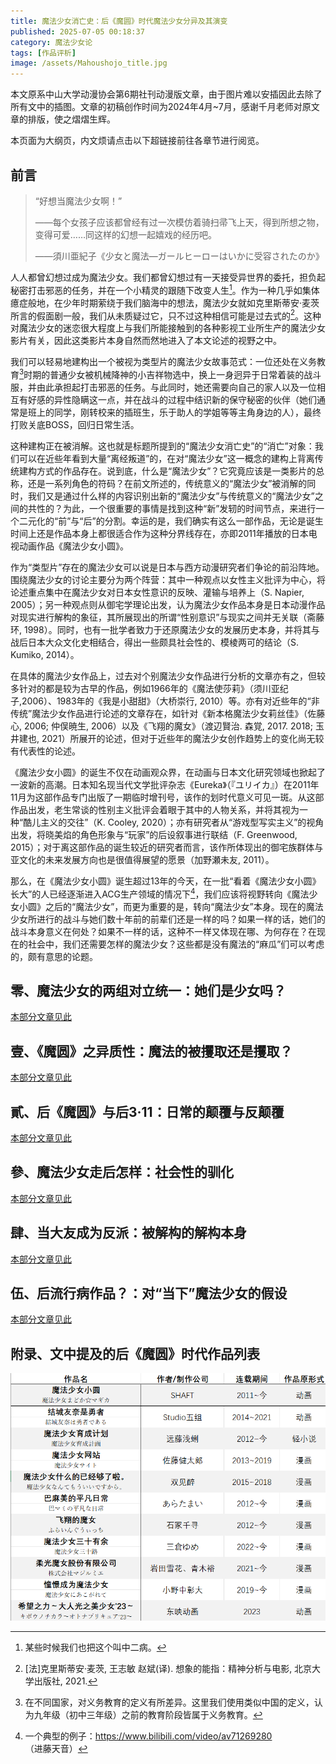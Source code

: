 ```yaml
---
title: 魔法少女消亡史：后《魔圆》时代魔法少女分异及其演变
published: 2025-07-05 00:18:37
category: 魔法少女论
tags: [作品评析]
image: /assets/Mahoushojo_title.jpg
---
```


本文原系中山大学动漫协会第6期社刊动漫版文章，由于图片难以安插因此去除了所有文中的插图。文章的初稿创作时间为2024年4月~7月，感谢千月老师对原文章的排版，使之熠熠生辉。

本页面为大纲页，内文烦请点击以下超链接前往各章节进行阅览。

## 前言

> “好想当魔法少女啊！”
>
> ——每个女孩子应该都曾经有过一次模仿着骑扫帚飞上天，得到所想之物，变得可爱……同这样的幻想一起嬉戏的经历吧。
>
> ——須川亜紀子《少女と魔法―ガールヒーローはいかに受容されたのか》

人人都曾幻想过成为魔法少女。我们都曾幻想过有一天接受异世界的委托，担负起秘密打击邪恶的任务，并在一个小精灵的跟随下改变人生[^1]。作为一种几乎如集体癔症般地，在少年时期萦绕于我们脑海中的想法，魔法少女就如克里斯蒂安·麦茨所言的假面剧一般，我们从未质疑过它，只不过这种相信可能是过去式的[^2]。这种对魔法少女的迷恋很大程度上与我们所能接触到的各种影视工业所生产的魔法少女影片有关，因此这类影片本身自然而然地进入了本文论述的视野之中。

我们可以轻易地建构出一个被视为类型片的魔法少女故事范式：一位还处在义务教育[^3]时期的普通少女被机械降神的小吉祥物选中，换上一身迥异于日常着装的战斗服，并由此承担起打击邪恶的任务。与此同时，她还需要向自己的家人以及一位相互有好感的异性隐瞒这一点，并在战斗的过程中结识新的保守秘密的伙伴（她们通常是班上的同学，刚转校来的插班生，乐于助人的学姐等等主角身边的人），最终打败关底BOSS，回归日常生活。

这种建构正在被消解。这也就是标题所提到的“魔法少女消亡史”的“消亡”对象：我们可以在近些年看到大量“离经叛道”的，在对“魔法少女”这一概念的建构上背离传统建构方式的作品存在。说到底，什么是“魔法少女”？它究竟应该是一类影片的总称，还是一系列角色的符码？在前文所述的，传统意义的“魔法少女”被消解的同时，我们又是通过什么样的内容识别出新的“魔法少女”与传统意义的“魔法少女”之间的共性的？为此，一个很重要的事情是找到这种“新”发轫的时间节点，来进行一个二元化的“前”与“后”的分割。幸运的是，我们确实有这么一部作品，无论是诞生时间上还是作品本身上都很适合作为这种分界线存在，亦即2011年播放的日本电视动画作品《魔法少女小圆》。

作为“类型片”存在的魔法少女可以说是日本与西方动漫研究者们争论的前沿阵地。围绕魔法少女的讨论主要分为两个阵营：其中一种观点以女性主义批评为中心，将论述重点集中在魔法少女对日本女性意识的反映、灌输与培养上（S. Napier, 2005）；另一种观点则从御宅学理论出发，认为魔法少女作品本身是日本动漫作品对现实进行解构的象征，其所展现出的所谓“性别意识”与现实之间并无关联（斋藤环, 1998）。同时，也有一批学者致力于还原魔法少女的发展历史本身，并将其与战后日本大众文化史相结合，得出一些颇具社会性的、模棱两可的结论（S. Kumiko, 2014）。

在具体的魔法少女作品上，过去对个别魔法少女作品进行分析的文章亦有之，但较多针对的都是较为古早的作品，例如1966年的《魔法使莎莉》（须川亚纪子,2006）、1983年的《我是小甜甜》（大桥崇行, 2010）等。亦有对近些年的“非传统”魔法少女作品进行论述的文章存在，如针对《新本格魔法少女莉丝佳》（佐藤心, 2006; 仲俣暁生, 2006）以及《飞翔的魔女》（渡辺賢治. 森覚, 2017. 2018; 玉井建也, 2021）所展开的论述，但对于近些年的魔法少女创作趋势上的变化尚无较有代表性的论述。

《魔法少女小圆》的诞生不仅在动画观众界，在动画与日本文化研究领域也掀起了一波新的高潮。日本知名现当代文学批评杂志《Eureka》（『ユリイカ』）在2011年11月为这部作品专门出版了一期临时增刊号，该作的划时代意义可见一斑。从这部作品出发，老生常谈的性别主义批评会着眼于其中的人物关系，并将其视为一种“酷儿主义的交往”（K. Cooley, 2020）；亦有研究者从“游戏型写实主义”的视角出发，将晓美焰的角色形象与“玩家”的后设叙事进行联结（F. Greenwood, 2015）；对于离这部作品的诞生较近的研究者而言，该作所体现出的御宅族群体与亚文化的未来发展方向也是很值得展望的愿景（加野瀬未友, 2011）。

那么，在《魔法少女小圆》诞生超过13年的今天，在一批“看着《魔法少女小圆》长大”的人已经逐渐进入ACG生产领域的情况下[^4]，我们应该将视野转向《魔法少女小圆》之后的“魔法少女”，而更为重要的是，转向“魔法少女”本身。现在的魔法少女所进行的战斗与她们数十年前的前辈们还是一样的吗？如果一样的话，她们的战斗本身意义在何处？如果不一样的话，这种不一样又体现在哪、为何存在？在现在的社会中，我们还需要怎样的魔法少女？这些都是没有魔法的“麻瓜”们可以考虑的，颇有意思的论题。


## 零、魔法少女的两组对立统一：她们是少女吗？

[本部分文章见此](/posts/mahoushojo0/)

## 壹、《魔圆》之异质性：魔法的被攫取还是攫取？

[本部分文章见此](/posts/mahoushojo1/)

## 貳、后《魔圆》与后3·11：日常的颠覆与反颠覆

[本部分文章见此](/posts/mahoushojo2/)

## 參、魔法少女走后怎样：社会性的驯化

[本部分文章见此](/posts/mahoushojo3/)

## 肆、当大友成为反派：被解构的解构本身

[本部分文章见此](/posts/mahoushojo4/)

## 伍、后流行病作品？：对“当下”魔法少女的假设

[本部分文章见此](/posts/mahoushojo5/)

## 附录、文中提及的后《魔圆》时代作品列表

![](/assets/Mahoushojo_Table.png)

[^1]: 某些时候我们也把这个叫中二病。
[^2]: [法]克里斯蒂安·麦茨, 王志敏 赵斌(译). 想象的能指：精神分析与电影, 北京大学出版社, 2021.
[^3]: 在不同国家，对义务教育的定义有所差异。这里我们使用类似中国的定义，认为九年级（初中三年级）之前的教育阶段皆属于义务教育。
[^4]: 一个典型的例子：https://www.bilibili.com/video/av71269280 （进藤天音）